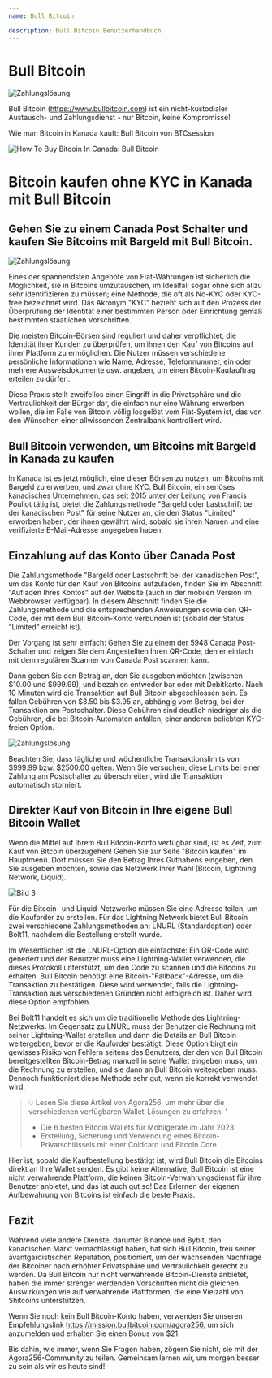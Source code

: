```yaml
---
name: Bull Bitcoin

description: Bull Bitcoin Benutzerhandbuch
---
```


# Bull Bitcoin

![Zahlungslösung](assets/cover.jpeg)

Bull Bitcoin (https://www.bullbitcoin.com) ist ein nicht-kustodialer Austausch- und Zahlungsdienst - nur Bitcoin, keine Kompromisse!

Wie man Bitcoin in Kanada kauft: Bull Bitcoin von BTCsession

![How To Buy Bitcoin In Canada: Bull Bitcoin](https://youtu.be/aKs8bKwLjJQ)

# Bitcoin kaufen ohne KYC in Kanada mit Bull Bitcoin

## Gehen Sie zu einem Canada Post Schalter und kaufen Sie Bitcoins mit Bargeld mit Bull Bitcoin.

![Zahlungslösung](assets/1.jpeg)

Eines der spannendsten Angebote von Fiat-Währungen ist sicherlich die Möglichkeit, sie in Bitcoins umzutauschen, im Idealfall sogar ohne sich allzu sehr identifizieren zu müssen; eine Methode, die oft als No-KYC oder KYC-free bezeichnet wird. Das Akronym "KYC" bezieht sich auf den Prozess der Überprüfung der Identität einer bestimmten Person oder Einrichtung gemäß bestimmten staatlichen Vorschriften.

Die meisten Bitcoin-Börsen sind reguliert und daher verpflichtet, die Identität ihrer Kunden zu überprüfen, um ihnen den Kauf von Bitcoins auf ihrer Plattform zu ermöglichen. Die Nutzer müssen verschiedene persönliche Informationen wie Name, Adresse, Telefonnummer, ein oder mehrere Ausweisdokumente usw. angeben, um einen Bitcoin-Kaufauftrag erteilen zu dürfen.

Diese Praxis stellt zweifellos einen Eingriff in die Privatsphäre und die Vertraulichkeit der Bürger dar, die einfach nur eine Währung erwerben wollen, die im Falle von Bitcoin völlig losgelöst vom Fiat-System ist, das von den Wünschen einer allwissenden Zentralbank kontrolliert wird.

## Bull Bitcoin verwenden, um Bitcoins mit Bargeld in Kanada zu kaufen

In Kanada ist es jetzt möglich, eine dieser Börsen zu nutzen, um Bitcoins mit Bargeld zu erwerben, und zwar ohne KYC. Bull Bitcoin, ein seriöses kanadisches Unternehmen, das seit 2015 unter der Leitung von Francis Pouliot tätig ist, bietet die Zahlungsmethode "Bargeld oder Lastschrift bei der kanadischen Post" für seine Nutzer an, die den Status "Limited" erworben haben, der ihnen gewährt wird, sobald sie ihren Namen und eine verifizierte E-Mail-Adresse angegeben haben.

## Einzahlung auf das Konto über Canada Post

Die Zahlungsmethode "Bargeld oder Lastschrift bei der kanadischen Post", um das Konto für den Kauf von Bitcoins aufzuladen, finden Sie im Abschnitt "Aufladen Ihres Kontos" auf der Website (auch in der mobilen Version im Webbrowser verfügbar). In diesem Abschnitt finden Sie die Zahlungsmethode und die entsprechenden Anweisungen sowie den QR-Code, der mit dem Bull Bitcoin-Konto verbunden ist (sobald der Status "Limited" erreicht ist).

Der Vorgang ist sehr einfach: Gehen Sie zu einem der 5948 Canada Post-Schalter und zeigen Sie dem Angestellten Ihren QR-Code, den er einfach mit dem regulären Scanner von Canada Post scannen kann.

Dann geben Sie den Betrag an, den Sie ausgeben möchten (zwischen $10.00 und $999.99), und bezahlen entweder bar oder mit Debitkarte. Nach 10 Minuten wird die Transaktion auf Bull Bitcoin abgeschlossen sein. Es fallen Gebühren von $3.50 bis $3.95 an, abhängig vom Betrag, bei der Transaktion am Postschalter. Diese Gebühren sind deutlich niedriger als die Gebühren, die bei Bitcoin-Automaten anfallen, einer anderen beliebten KYC-freien Option.

![Zahlungslösung](assets/2.jpeg)

Beachten Sie, dass tägliche und wöchentliche Transaktionslimits von $999.99 bzw. $2500.00 gelten. Wenn Sie versuchen, diese Limits bei einer Zahlung am Postschalter zu überschreiten, wird die Transaktion automatisch storniert.

## Direkter Kauf von Bitcoin in Ihre eigene Bull Bitcoin Wallet

Wenn die Mittel auf Ihrem Bull Bitcoin-Konto verfügbar sind, ist es Zeit, zum Kauf von Bitcoin überzugehen! Gehen Sie zur Seite "Bitcoin kaufen" im Hauptmenü. Dort müssen Sie den Betrag Ihres Guthabens eingeben, den Sie ausgeben möchten, sowie das Netzwerk Ihrer Wahl (Bitcoin, Lightning Network, Liquid).

![Bild 3](assets/3.jpeg)

Für die Bitcoin- und Liquid-Netzwerke müssen Sie eine Adresse teilen, um die Kauforder zu erstellen. Für das Lightning Network bietet Bull Bitcoin zwei verschiedene Zahlungsmethoden an: LNURL (Standardoption) oder Bolt11, nachdem die Bestellung erstellt wurde.

Im Wesentlichen ist die LNURL-Option die einfachste: Ein QR-Code wird generiert und der Benutzer muss eine Lightning-Wallet verwenden, die dieses Protokoll unterstützt, um den Code zu scannen und die Bitcoins zu erhalten. Bull Bitcoin benötigt eine Bitcoin-"Fallback"-Adresse, um die Transaktion zu bestätigen. Diese wird verwendet, falls die Lightning-Transaktion aus verschiedenen Gründen nicht erfolgreich ist. Daher wird diese Option empfohlen.

Bei Bolt11 handelt es sich um die traditionelle Methode des Lightning-Netzwerks. Im Gegensatz zu LNURL muss der Benutzer die Rechnung mit seiner Lightning-Wallet erstellen und dann die Details an Bull Bitcoin weitergeben, bevor er die Kauforder bestätigt. Diese Option birgt ein gewisses Risiko von Fehlern seitens des Benutzers, der den von Bull Bitcoin bereitgestellten Bitcoin-Betrag manuell in seine Wallet eingeben muss, um die Rechnung zu erstellen, und sie dann an Bull Bitcoin weitergeben muss. Dennoch funktioniert diese Methode sehr gut, wenn sie korrekt verwendet wird.

> 💡 Lesen Sie diese Artikel von Agora256, um mehr über die verschiedenen verfügbaren Wallet-Lösungen zu erfahren:
> '
>
> - Die 6 besten Bitcoin Wallets für Mobilgeräte im Jahr 2023
> - Erstellung, Sicherung und Verwendung eines Bitcoin-Privatschlüssels mit einer Coldcard und Bitcoin Core

Hier ist, sobald die Kaufbestellung bestätigt ist, wird Bull Bitcoin die Bitcoins direkt an Ihre Wallet senden. Es gibt keine Alternative; Bull Bitcoin ist eine nicht verwahrende Plattform, die keinen Bitcoin-Verwahrungsdienst für ihre Benutzer anbietet, und das ist auch gut so! Das Erlernen der eigenen Aufbewahrung von Bitcoins ist einfach die beste Praxis.

## Fazit

Während viele andere Dienste, darunter Binance und Bybit, den kanadischen Markt vernachlässigt haben, hat sich Bull Bitcoin, treu seiner avantgardistischen Reputation, positioniert, um der wachsenden Nachfrage der Bitcoiner nach erhöhter Privatsphäre und Vertraulichkeit gerecht zu werden. Da Bull Bitcoin nur nicht verwahrende Bitcoin-Dienste anbietet, haben die immer strenger werdenden Vorschriften nicht die gleichen Auswirkungen wie auf verwahrende Plattformen, die eine Vielzahl von Shitcoins unterstützen.

Wenn Sie noch kein Bull Bitcoin-Konto haben, verwenden Sie unseren Empfehlungslink https://mission.bullbitcoin.com/agora256, um sich anzumelden und erhalten Sie einen Bonus von $21.

Bis dahin, wie immer, wenn Sie Fragen haben, zögern Sie nicht, sie mit der Agora256-Community zu teilen. Gemeinsam lernen wir, um morgen besser zu sein als wir es heute sind!
